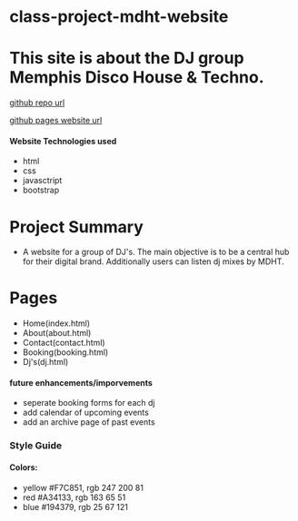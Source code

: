 # class-project-mdht-website
# This site is about the DJ group Memphis Disco House & Techno.

[github repo url](https://github.com/kevinfrayed-knot/class-project-mdht-website)

[github pages website url](https://kevinfrayed-knot.github.io/class-project-mdht-website/)

#### Website Technologies used
- html
- css
- javasctript
- bootstrap


# Project Summary
- A website for a group of DJ's. The main objective is to be a central hub for their digital brand. Additionally users can listen dj mixes by MDHT.


# Pages
- Home(index.html)
- About(about.html)
- Contact(contact.html)
- Booking(booking.html)
- Dj's(dj.html)


#### future enhancements/imporvements 
- seperate booking forms for each dj
- add calendar of upcoming events
- add an archive page of past events

### Style Guide
#### Colors:
- yellow #F7C851, rgb 247 200 81
- red #A34133, rgb 163 65 51
- blue #194379, rgb 25 67 121
